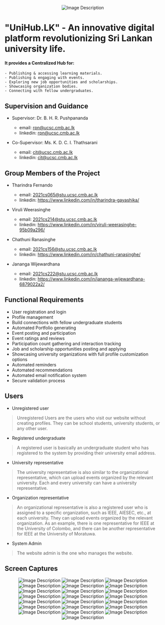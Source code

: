 <div style="text-align: center;">

![Image Description](https://github.com/tharindra26/UniHub.LK-SecondYearGroupProject/blob/main/Documentation/screenshots/logo.png)

</div>

# "UniHub.LK" - An innovative digital platform revolutionizing Sri Lankan university life. 

#### It provides a **Centralized Hub** for:
    - Publishing & accessing learning materials.
    - Publishing & engaging with events.
    - Exploring new job opportunities and scholarships.
    - Showcasing organization bodies.
    - Connecting with fellow undergraduates. 

## Supervision and Guidance
- Supervisor: Dr. B. H. R. Pushpananda
    - email: rpn@ucsc.cmb.ac.lk
    - linkedin: [rpn@ucsc.cmb.ac.lk](https://www.linkedin.com/in/randilp/)
 
- Co-Supervisor: Ms. K. D. C. I. Thathsarani
    - email: cit@ucsc.cmb.ac.lk
    - linkedin: [cit@ucsc.cmb.ac.lk](https://www.linkedin.com/in/chathuminishara2a1563179/)

 ## Group Members of the Project
 - Tharindra Fernando
    - email: 2021cs065@stu.ucsc.cmb.ac.lk
    - linkedin: https://www.linkedin.com/in/tharindra-gayashika/
  
- Viruli Weerasinghe
    - email: 2021cs214@stu.ucsc.cmb.ac.lk
    - linkedin: https://www.linkedin.com/in/viruli-weerasinghe-95b09a296/

 - Chathuni Ranasinghe
    - email: 2021cs156@stu.ucsc.cmb.ac.lk
    - linkedin: https://www.linkedin.com/in/chathuni-ranasinghe/
  
- Jananga Wijewardhana
    - email: 2021cs222@stu.ucsc.cmb.ac.lk
    - linkedin: https://www.linkedin.com/in/jananga-wijewardhana-6879022a2/
 
## Functional Requirements
- User registration and login
- Profile management
- Build connections with fellow undergraduate students
- Automated Portfolio generating
- Event posting and participation
- Event ratings and reviews
- Participation count gathering and interaction tracking
- Job and scholarship opportunities posting and applying
- Showcasing university organizations with full profile customization options
- Automated reminders
- Automated recommendations
- Automated email notification system
- Secure validation process

## Users
- Unregistered user
> Unregistered Users are the users who visit our website without creating profiles. They can be school students, university students, or any other user.
- Registered undergraduate
> A registered user is basically an undergraduate student who has registered to the system by providing their university email address.
- University representative
> The university representative is also similar to the organizational representative, which can upload events organized by the relevant university. Each and every university can have a university representative.
- Organization representative
> An organizational representative is also a registered user who is assigned to a specific organization, such as IEEE, AIESEC, etc., at each university. They can upload events organized by the relevant organization. As an example, there is one representative for IEEE at the University of Colombo, and there can be another representative for IEEE at the University of Moratuwa.
- System Admin
> The website admin is the one who manages the website.


## Screen Captures
<div style="text-align: center;">
    
![Image Description](https://github.com/tharindra26/UniHub.LK-SecondYearGroupProject/blob/main/Documentation/screenshots/1.png)
![Image Description](https://github.com/tharindra26/UniHub.LK-SecondYearGroupProject/blob/main/Documentation/screenshots/2.png)
![Image Description](https://github.com/tharindra26/UniHub.LK-SecondYearGroupProject/blob/main/Documentation/screenshots/3.png)
![Image Description](https://github.com/tharindra26/UniHub.LK-SecondYearGroupProject/blob/main/Documentation/screenshots/4.png)
![Image Description](https://github.com/tharindra26/UniHub.LK-SecondYearGroupProject/blob/main/Documentation/screenshots/5.png)
![Image Description](https://github.com/tharindra26/UniHub.LK-SecondYearGroupProject/blob/main/Documentation/screenshots/6.png)
![Image Description](https://github.com/tharindra26/UniHub.LK-SecondYearGroupProject/blob/main/Documentation/screenshots/7.png)
![Image Description](https://github.com/tharindra26/UniHub.LK-SecondYearGroupProject/blob/main/Documentation/screenshots/8.png)
![Image Description](https://github.com/tharindra26/UniHub.LK-SecondYearGroupProject/blob/main/Documentation/screenshots/9.png)
![Image Description](https://github.com/tharindra26/UniHub.LK-SecondYearGroupProject/blob/main/Documentation/screenshots/10.png)
![Image Description](https://github.com/tharindra26/UniHub.LK-SecondYearGroupProject/blob/main/Documentation/screenshots/11.png)
![Image Description](https://github.com/tharindra26/UniHub.LK-SecondYearGroupProject/blob/main/Documentation/screenshots/12.png)
![Image Description](https://github.com/tharindra26/UniHub.LK-SecondYearGroupProject/blob/main/Documentation/screenshots/13.png)
![Image Description](https://github.com/tharindra26/UniHub.LK-SecondYearGroupProject/blob/main/Documentation/screenshots/14.png)
![Image Description](https://github.com/tharindra26/UniHub.LK-SecondYearGroupProject/blob/main/Documentation/screenshots/15.png)
![Image Description](https://github.com/tharindra26/UniHub.LK-SecondYearGroupProject/blob/main/Documentation/screenshots/16.png)
![Image Description](https://github.com/tharindra26/UniHub.LK-SecondYearGroupProject/blob/main/Documentation/screenshots/17.png)
![Image Description](https://github.com/tharindra26/UniHub.LK-SecondYearGroupProject/blob/main/Documentation/screenshots/18.png)
![Image Description](https://github.com/tharindra26/UniHub.LK-SecondYearGroupProject/blob/main/Documentation/screenshots/19.png)
![Image Description](https://github.com/tharindra26/UniHub.LK-SecondYearGroupProject/blob/main/Documentation/screenshots/20.png)
![Image Description](https://github.com/tharindra26/UniHub.LK-SecondYearGroupProject/blob/main/Documentation/screenshots/21.png)
![Image Description](https://github.com/tharindra26/UniHub.LK-SecondYearGroupProject/blob/main/Documentation/screenshots/footer.png)

</div>
